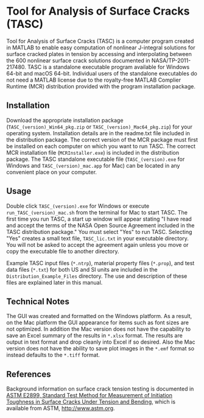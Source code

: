# Tool for Analysis of Surface Cracks (TASC)

Tool for Analysis of Surface Cracks (TASC) is a computer program created in MATLAB to enable easy computation of nonlinear J-integral solutions for surface cracked plates in tension by accessing and interpolating between the 600 nonlinear surface crack solutions documented in NASA/TP-2011-217480.
TASC is a standalone executable program available for Windows 64-bit and macOS 64-bit.
Individual users of the standalone executables do not need a MATLAB license due to the royalty-free MATLAB Complier Runtime (MCR) distribution provided with the program installation package.

## Installation

Download the appropriate installation package (`TASC_(version)_Win64_pkg.zip` or `TASC_(version)_Mac64_pkg.zip`) for your operating system.
Installation details are in the readme.txt file included in the distribution package.
The correct version of the MCR package must first be installed on each computer on which you want to run TASC.
The correct MCR installation file (`MCRInstaller.exe`) is included in the distribution package.
The TASC standalone executable file (`TASC_(version).exe` for Windows and `TASC_(version)_mac.app` for Mac) can be located in any convenient place on your computer.

## Usage

Double click `TASC_(version).exe` for Windows or execute `run_TASC_(version)_mac.sh` from the terminal for Mac to start TASC.
The first time you run TASC, a start up window will appear stating "I have read and accept the terms of the NASA Open Source Agreement included in the TASC distribution package."
You must select "Yes" to run TASC. Selecting "Yes" creates a small text file, `TASC_lic.txt` in your executable directory.
You will not be asked to accept the agreement again unless you move or copy the executable file to another directory.

Example TASC input files (`*.ntrp`), material property files (`*.prop`), and test data files (`*.txt`) for both US and SI units are included in the `Distribution_Example_Files` directory.  The use and description of these files are explained later in this manual.

## Technical Notes

The GUI was created and formatted on the Windows platform.  As a result, on the Mac platform the GUI appearance for items such as  font sizes are not optimized.  In addition the Mac version does not have the capability to save an Excel summary of the results in `*.xlsx` format.  The results are output in text format and drop cleanly into Excel if so desired.  Also the Mac version does not have the ability to save plot images in the `*.emf` format so instead defaults to the `*.tiff` format.

## References

Background information on surface crack tension testing is documented in [ASTM E2899, Standard Test Method for Measurement of Initiation Toughness in Surface Cracks Under Tension and Bending](https://www.astm.org/Standards/E2899.htm), which is available from ASTM, <http://www.astm.org>.
